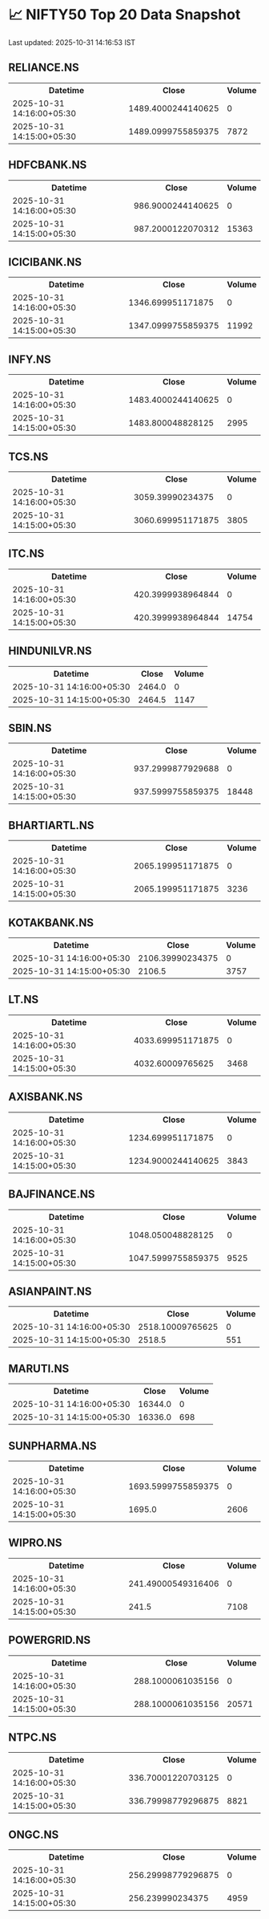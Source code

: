 # 📈 NIFTY50 Top 20 Data Snapshot

Last updated: 2025-10-31 14:16:53 IST

## RELIANCE.NS

<table>
  <tr><th>Datetime</th><th>Close</th><th>Volume</th></tr>
  <tr><td>2025-10-31 14:16:00+05:30</td><td>1489.4000244140625</td><td>0</td></tr>
  <tr><td>2025-10-31 14:15:00+05:30</td><td>1489.0999755859375</td><td>7872</td></tr>
</table>

## HDFCBANK.NS

<table>
  <tr><th>Datetime</th><th>Close</th><th>Volume</th></tr>
  <tr><td>2025-10-31 14:16:00+05:30</td><td>986.9000244140625</td><td>0</td></tr>
  <tr><td>2025-10-31 14:15:00+05:30</td><td>987.2000122070312</td><td>15363</td></tr>
</table>

## ICICIBANK.NS

<table>
  <tr><th>Datetime</th><th>Close</th><th>Volume</th></tr>
  <tr><td>2025-10-31 14:16:00+05:30</td><td>1346.699951171875</td><td>0</td></tr>
  <tr><td>2025-10-31 14:15:00+05:30</td><td>1347.0999755859375</td><td>11992</td></tr>
</table>

## INFY.NS

<table>
  <tr><th>Datetime</th><th>Close</th><th>Volume</th></tr>
  <tr><td>2025-10-31 14:16:00+05:30</td><td>1483.4000244140625</td><td>0</td></tr>
  <tr><td>2025-10-31 14:15:00+05:30</td><td>1483.800048828125</td><td>2995</td></tr>
</table>

## TCS.NS

<table>
  <tr><th>Datetime</th><th>Close</th><th>Volume</th></tr>
  <tr><td>2025-10-31 14:16:00+05:30</td><td>3059.39990234375</td><td>0</td></tr>
  <tr><td>2025-10-31 14:15:00+05:30</td><td>3060.699951171875</td><td>3805</td></tr>
</table>

## ITC.NS

<table>
  <tr><th>Datetime</th><th>Close</th><th>Volume</th></tr>
  <tr><td>2025-10-31 14:16:00+05:30</td><td>420.3999938964844</td><td>0</td></tr>
  <tr><td>2025-10-31 14:15:00+05:30</td><td>420.3999938964844</td><td>14754</td></tr>
</table>

## HINDUNILVR.NS

<table>
  <tr><th>Datetime</th><th>Close</th><th>Volume</th></tr>
  <tr><td>2025-10-31 14:16:00+05:30</td><td>2464.0</td><td>0</td></tr>
  <tr><td>2025-10-31 14:15:00+05:30</td><td>2464.5</td><td>1147</td></tr>
</table>

## SBIN.NS

<table>
  <tr><th>Datetime</th><th>Close</th><th>Volume</th></tr>
  <tr><td>2025-10-31 14:16:00+05:30</td><td>937.2999877929688</td><td>0</td></tr>
  <tr><td>2025-10-31 14:15:00+05:30</td><td>937.5999755859375</td><td>18448</td></tr>
</table>

## BHARTIARTL.NS

<table>
  <tr><th>Datetime</th><th>Close</th><th>Volume</th></tr>
  <tr><td>2025-10-31 14:16:00+05:30</td><td>2065.199951171875</td><td>0</td></tr>
  <tr><td>2025-10-31 14:15:00+05:30</td><td>2065.199951171875</td><td>3236</td></tr>
</table>

## KOTAKBANK.NS

<table>
  <tr><th>Datetime</th><th>Close</th><th>Volume</th></tr>
  <tr><td>2025-10-31 14:16:00+05:30</td><td>2106.39990234375</td><td>0</td></tr>
  <tr><td>2025-10-31 14:15:00+05:30</td><td>2106.5</td><td>3757</td></tr>
</table>

## LT.NS

<table>
  <tr><th>Datetime</th><th>Close</th><th>Volume</th></tr>
  <tr><td>2025-10-31 14:16:00+05:30</td><td>4033.699951171875</td><td>0</td></tr>
  <tr><td>2025-10-31 14:15:00+05:30</td><td>4032.60009765625</td><td>3468</td></tr>
</table>

## AXISBANK.NS

<table>
  <tr><th>Datetime</th><th>Close</th><th>Volume</th></tr>
  <tr><td>2025-10-31 14:16:00+05:30</td><td>1234.699951171875</td><td>0</td></tr>
  <tr><td>2025-10-31 14:15:00+05:30</td><td>1234.9000244140625</td><td>3843</td></tr>
</table>

## BAJFINANCE.NS

<table>
  <tr><th>Datetime</th><th>Close</th><th>Volume</th></tr>
  <tr><td>2025-10-31 14:16:00+05:30</td><td>1048.050048828125</td><td>0</td></tr>
  <tr><td>2025-10-31 14:15:00+05:30</td><td>1047.5999755859375</td><td>9525</td></tr>
</table>

## ASIANPAINT.NS

<table>
  <tr><th>Datetime</th><th>Close</th><th>Volume</th></tr>
  <tr><td>2025-10-31 14:16:00+05:30</td><td>2518.10009765625</td><td>0</td></tr>
  <tr><td>2025-10-31 14:15:00+05:30</td><td>2518.5</td><td>551</td></tr>
</table>

## MARUTI.NS

<table>
  <tr><th>Datetime</th><th>Close</th><th>Volume</th></tr>
  <tr><td>2025-10-31 14:16:00+05:30</td><td>16344.0</td><td>0</td></tr>
  <tr><td>2025-10-31 14:15:00+05:30</td><td>16336.0</td><td>698</td></tr>
</table>

## SUNPHARMA.NS

<table>
  <tr><th>Datetime</th><th>Close</th><th>Volume</th></tr>
  <tr><td>2025-10-31 14:16:00+05:30</td><td>1693.5999755859375</td><td>0</td></tr>
  <tr><td>2025-10-31 14:15:00+05:30</td><td>1695.0</td><td>2606</td></tr>
</table>

## WIPRO.NS

<table>
  <tr><th>Datetime</th><th>Close</th><th>Volume</th></tr>
  <tr><td>2025-10-31 14:16:00+05:30</td><td>241.49000549316406</td><td>0</td></tr>
  <tr><td>2025-10-31 14:15:00+05:30</td><td>241.5</td><td>7108</td></tr>
</table>

## POWERGRID.NS

<table>
  <tr><th>Datetime</th><th>Close</th><th>Volume</th></tr>
  <tr><td>2025-10-31 14:16:00+05:30</td><td>288.1000061035156</td><td>0</td></tr>
  <tr><td>2025-10-31 14:15:00+05:30</td><td>288.1000061035156</td><td>20571</td></tr>
</table>

## NTPC.NS

<table>
  <tr><th>Datetime</th><th>Close</th><th>Volume</th></tr>
  <tr><td>2025-10-31 14:16:00+05:30</td><td>336.70001220703125</td><td>0</td></tr>
  <tr><td>2025-10-31 14:15:00+05:30</td><td>336.79998779296875</td><td>8821</td></tr>
</table>

## ONGC.NS

<table>
  <tr><th>Datetime</th><th>Close</th><th>Volume</th></tr>
  <tr><td>2025-10-31 14:16:00+05:30</td><td>256.29998779296875</td><td>0</td></tr>
  <tr><td>2025-10-31 14:15:00+05:30</td><td>256.239990234375</td><td>4959</td></tr>
</table>

